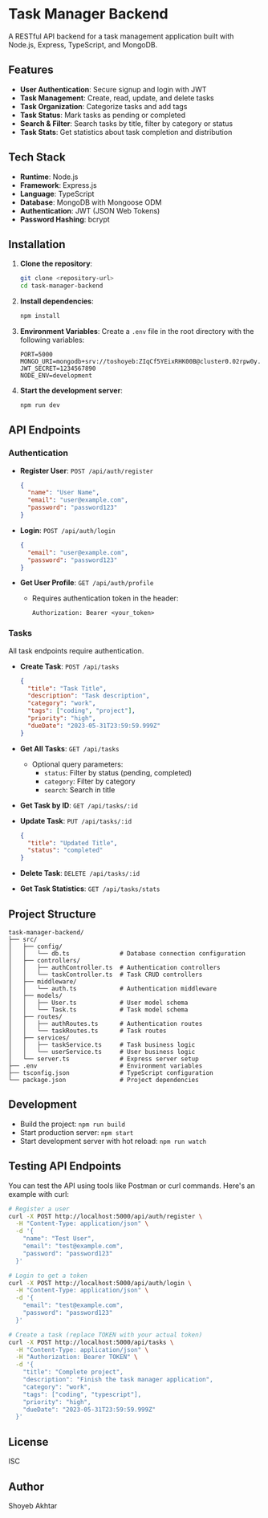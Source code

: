 # Task Manager Backend

A RESTful API backend for a task management application built with Node.js, Express, TypeScript, and MongoDB.

## Features

- **User Authentication**: Secure signup and login with JWT
- **Task Management**: Create, read, update, and delete tasks
- **Task Organization**: Categorize tasks and add tags
- **Task Status**: Mark tasks as pending or completed
- **Search & Filter**: Search tasks by title, filter by category or status
- **Task Stats**: Get statistics about task completion and distribution

## Tech Stack

- **Runtime**: Node.js
- **Framework**: Express.js
- **Language**: TypeScript
- **Database**: MongoDB with Mongoose ODM
- **Authentication**: JWT (JSON Web Tokens)
- **Password Hashing**: bcrypt

## Installation

1. **Clone the repository**:
   ```bash
   git clone <repository-url>
   cd task-manager-backend
   ```

2. **Install dependencies**:
   ```bash
   npm install
   ```

3. **Environment Variables**:
   Create a `.env` file in the root directory with the following variables:
   ```
   PORT=5000
   MONGO_URI=mongodb+srv://toshoyeb:ZIqCf5YEixRHK00B@cluster0.02rpw0y.mongodb.net/
   JWT_SECRET=1234567890
   NODE_ENV=development
   ```

4. **Start the development server**:
   ```bash
   npm run dev
   ```

## API Endpoints

### Authentication

- **Register User**: `POST /api/auth/register`
  ```json
  {
    "name": "User Name",
    "email": "user@example.com",
    "password": "password123"
  }
  ```

- **Login**: `POST /api/auth/login`
  ```json
  {
    "email": "user@example.com",
    "password": "password123"
  }
  ```

- **Get User Profile**: `GET /api/auth/profile`
  - Requires authentication token in the header:
    ```
    Authorization: Bearer <your_token>
    ```

### Tasks

All task endpoints require authentication.

- **Create Task**: `POST /api/tasks`
  ```json
  {
    "title": "Task Title",
    "description": "Task description",
    "category": "work",
    "tags": ["coding", "project"],
    "priority": "high",
    "dueDate": "2023-05-31T23:59:59.999Z"
  }
  ```

- **Get All Tasks**: `GET /api/tasks`
  - Optional query parameters:
    - `status`: Filter by status (pending, completed)
    - `category`: Filter by category
    - `search`: Search in title

- **Get Task by ID**: `GET /api/tasks/:id`

- **Update Task**: `PUT /api/tasks/:id`
  ```json
  {
    "title": "Updated Title",
    "status": "completed"
  }
  ```

- **Delete Task**: `DELETE /api/tasks/:id`

- **Get Task Statistics**: `GET /api/tasks/stats`

## Project Structure

```
task-manager-backend/
├── src/
│   ├── config/
│   │   └── db.ts              # Database connection configuration
│   ├── controllers/
│   │   ├── authController.ts  # Authentication controllers
│   │   └── taskController.ts  # Task CRUD controllers
│   ├── middleware/
│   │   └── auth.ts            # Authentication middleware
│   ├── models/
│   │   ├── User.ts            # User model schema
│   │   └── Task.ts            # Task model schema
│   ├── routes/
│   │   ├── authRoutes.ts      # Authentication routes
│   │   └── taskRoutes.ts      # Task routes
│   ├── services/
│   │   ├── taskService.ts     # Task business logic
│   │   └── userService.ts     # User business logic
│   └── server.ts              # Express server setup
├── .env                       # Environment variables
├── tsconfig.json              # TypeScript configuration
└── package.json               # Project dependencies
```

## Development

- Build the project: `npm run build`
- Start production server: `npm start`
- Start development server with hot reload: `npm run watch`

## Testing API Endpoints

You can test the API using tools like Postman or curl commands. Here's an example with curl:

```bash
# Register a user
curl -X POST http://localhost:5000/api/auth/register \
  -H "Content-Type: application/json" \
  -d '{
    "name": "Test User",
    "email": "test@example.com",
    "password": "password123"
  }'

# Login to get a token
curl -X POST http://localhost:5000/api/auth/login \
  -H "Content-Type: application/json" \
  -d '{
    "email": "test@example.com",
    "password": "password123"
  }'

# Create a task (replace TOKEN with your actual token)
curl -X POST http://localhost:5000/api/tasks \
  -H "Content-Type: application/json" \
  -H "Authorization: Bearer TOKEN" \
  -d '{
    "title": "Complete project",
    "description": "Finish the task manager application",
    "category": "work",
    "tags": ["coding", "typescript"],
    "priority": "high",
    "dueDate": "2023-05-31T23:59:59.999Z"
  }'
```

## License

ISC

## Author

Shoyeb Akhtar
